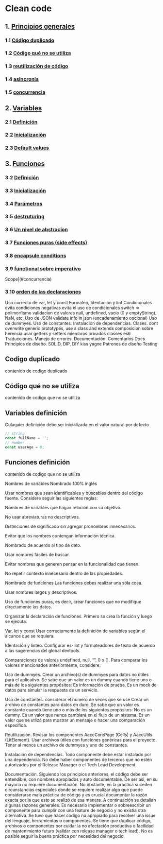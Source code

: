 # Clean code

## 1. [Principios generales](#principios-generales)
### 1.1 [Código duplicado](#codigo-duplicado)
### 1.2 [Código qué no se utiliza](#código-qué-no-se-utiliza)
### 1.3 [reutilización de código](#reutilizacion-de-codigo)
### 1.4 [asincronia](#asincronia)
### 1.5 [concurrencia](#concurrencia)

## 2. [Variables](#variables)
### 2.1 [Definición](#variables-definición)
### 2.2 [Inicialización](#inicialización)
### 2.3 [Default values](#valor-por-defecto)
## 3. [Funciones](#funciones)
### 3.2 [Definición](#funciones-definición)
### 3.3 [Inicialización](#inicialización)
### 3.4 [Parámetros](#parámetros)
### 3.5 [destruturing](#concurrencia)
### 3.6 [Un nivel de abstracion](#un-nivel-de-abstracción)
### 3.7 [Funciones puras (side effects)](#funciones-puras-(side-effects))
### 3.8 [encapsule conditions](#encapsule-conditions)
### 3.9 [functional sobre imperativo](#concurrencia)
Scope](#concurrencia)
### 3.10 [orden de las declaraciones](#concurrencia)





Uso correcto de var, let y const
Formateo, Identación y lint
Condicionales
evita condiciones negativas
evita el uso de condicionales switch => polimorfismo
validacion de valores null, undefined, vacío (0 y emptyString), NaN, etc.
Uso de JSON
validate info in json (encadenamiento opcional)
Uso de dummyes.
Uso de constantes.
Instalación de dependencias.
Clases.
dont overwrite generic prototypes, use a class and extends
composicion sobre herencia
usar getters y setters
miembros privados
classes es6
Traducciones.
Manejo de errores.
Documentación.
Comentarios
Docs
Principios de diseño.
SOLID, 
DIP, 
DIY
kiss
yagne
Patrones de diseño
Testing

## Codigo duplicado
contenido de codigo duplicado

## Código qué no se utiliza
contenido de codigo que no se utiliza

## Variables definición
Culaquier definición debe ser inicializada en el valor natural por defecto
```javascript
// string
const fullName = '';
// number
const userAge = 0;
```

## Funciones definición
contenido de codigo que no se utiliza



















Nombres de variables
Nombrado 100% inglés

Usar nombres que sean identificables y buscables dentro del código fuente. Considere seguir las siguientes reglas:

Nombres de variables que hagan relación con su objetivo.


No usar abreviaturas no descriptivas.


Distinciones de significado sin agregar pronombres innecesarios.


Evitar que los nombres contengan información técnica.


Nombrado de acuerdo al tipo de dato.





Usar nombres fáciles de buscar.


Evitar nombres que generen pensar en la funcionalidad que tienen.
    

No repetir contexto innecesario dentro de las propiedades.
    
    




Nombrado de funciones
Las funciones debes realizar una sóla cosa.


Usar nombres largos y descriptivos.










Uso de funciones puras, es decir, crear funciones que no modifique directamente los datos.
    

Organizar la declaración de funciones. Primero se crea la función y luego se ejecuta.



Var, let y const
Usar correctamente la definición de variables según el alcance que se requiera.


Identación y linteo.
Configurar es-lint y formateadores de texto de acuerdo a las sugerencias del global devtools.






Comparaciones de valores undefined, null, “”, 0 o [].
Para comparar los valores mencionados anteriormente, considere:






























Uso de dummyes.
Crear un archivo(s) de dummyes para datos no útiles para el aplicativo. Se sabe que un valor es un dummy cuando tiene uno o más de los siguientes propósitos:
Es información de prueba.
Es un mock de datos para simular la respuesta de un servicio.
















Uso de constantes.
considerar el numero de veces que se use
Crear un archivo de constantes para datos en duro. Se sabe que un valor es constante cuando tiene uno o más de los siguientes propósitos:
No es un dummy.
Es un valor que nunca cambiará en el flujo de un sistema.
Es un valor que se utlizá para mostrar un mensaje o hacer una comparación específica.


Reutilización.
Revisar los componentes AaccCorePage (Cells) y AaccUtils (LitElement).
Usar archivos útiles con funciones genéricas para el proyecto.
Tener al menos un archivo de dummyes y uno de constantes.

Instalación de dependencias.
Todo componente debe estar instalado por una dependencia.
No debe haber componentes de terceros que no estén autorizados por el Release Manager o el Tech Lead Development.

Documentación.
Siguiendo los principios anteriores, el código debe ser entendible, con nombres apropiados y auto documentable. De ser así, en su mayoria no requiere documentación. No obstante, en la práctica suceden circunstancias especiales donde se requiere realizar algo que puede considerarse mala práctica de código y es crucial documentar la razón exacta por la que esto se realizó de esa manera. A continuación se detallan algunas razones generales:
Es necesario implementar o sobreescribir un componente para cumplir con una feature de negocio y no existia otra alternativa.
Se tuvo que hacer código no apropiado para resolver una issue del lenguaje, herramientas o componentes.
Se tiene que duplicar código, archivos o componentes por cuidar la no afectación productiva o facilidad de mantenimiento futuro (validar con release manager o tech lead).
No es posible seguir la buena práctica por necesidad del negocio.


